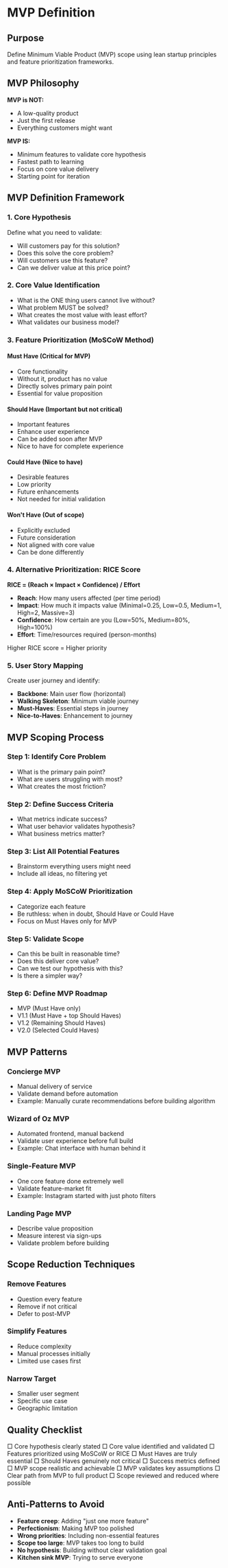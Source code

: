 # MVP Definition

## Purpose

Define Minimum Viable Product (MVP) scope using lean startup principles and feature prioritization frameworks.

## MVP Philosophy

**MVP is NOT:**
- A low-quality product
- Just the first release
- Everything customers might want

**MVP IS:**
- Minimum features to validate core hypothesis
- Fastest path to learning
- Focus on core value delivery
- Starting point for iteration

## MVP Definition Framework

### 1. Core Hypothesis
Define what you need to validate:
- Will customers pay for this solution?
- Does this solve the core problem?
- Will customers use this feature?
- Can we deliver value at this price point?

### 2. Core Value Identification
- What is the ONE thing users cannot live without?
- What problem MUST be solved?
- What creates the most value with least effort?
- What validates our business model?

### 3. Feature Prioritization (MoSCoW Method)

#### Must Have (Critical for MVP)
- Core functionality
- Without it, product has no value
- Directly solves primary pain point
- Essential for value proposition

#### Should Have (Important but not critical)
- Important features
- Enhance user experience
- Can be added soon after MVP
- Nice to have for complete experience

#### Could Have (Nice to have)
- Desirable features
- Low priority
- Future enhancements
- Not needed for initial validation

#### Won't Have (Out of scope)
- Explicitly excluded
- Future consideration
- Not aligned with core value
- Can be done differently

### 4. Alternative Prioritization: RICE Score

**RICE = (Reach × Impact × Confidence) / Effort**

- **Reach**: How many users affected (per time period)
- **Impact**: How much it impacts value (Minimal=0.25, Low=0.5, Medium=1, High=2, Massive=3)
- **Confidence**: How certain are you (Low=50%, Medium=80%, High=100%)
- **Effort**: Time/resources required (person-months)

Higher RICE score = Higher priority

### 5. User Story Mapping

Create user journey and identify:
- **Backbone**: Main user flow (horizontal)
- **Walking Skeleton**: Minimum viable journey
- **Must-Haves**: Essential steps in journey
- **Nice-to-Haves**: Enhancement to journey

## MVP Scoping Process

### Step 1: Identify Core Problem
- What is the primary pain point?
- What are users struggling with most?
- What creates the most friction?

### Step 2: Define Success Criteria
- What metrics indicate success?
- What user behavior validates hypothesis?
- What business metrics matter?

### Step 3: List All Potential Features
- Brainstorm everything users might need
- Include all ideas, no filtering yet

### Step 4: Apply MoSCoW Prioritization
- Categorize each feature
- Be ruthless: when in doubt, Should Have or Could Have
- Focus on Must Haves only for MVP

### Step 5: Validate Scope
- Can this be built in reasonable time?
- Does this deliver core value?
- Can we test our hypothesis with this?
- Is there a simpler way?

### Step 6: Define MVP Roadmap
- MVP (Must Have only)
- V1.1 (Must Have + top Should Haves)
- V1.2 (Remaining Should Haves)
- V2.0 (Selected Could Haves)

## MVP Patterns

### Concierge MVP
- Manual delivery of service
- Validate demand before automation
- Example: Manually curate recommendations before building algorithm

### Wizard of Oz MVP
- Automated frontend, manual backend
- Validate user experience before full build
- Example: Chat interface with human behind it

### Single-Feature MVP
- One core feature done extremely well
- Validate feature-market fit
- Example: Instagram started with just photo filters

### Landing Page MVP
- Describe value proposition
- Measure interest via sign-ups
- Validate problem before building

## Scope Reduction Techniques

### Remove Features
- Question every feature
- Remove if not critical
- Defer to post-MVP

### Simplify Features
- Reduce complexity
- Manual processes initially
- Limited use cases first

### Narrow Target
- Smaller user segment
- Specific use case
- Geographic limitation

## Quality Checklist

□ Core hypothesis clearly stated
□ Core value identified and validated
□ Features prioritized using MoSCoW or RICE
□ Must Haves are truly essential
□ Should Haves genuinely not critical
□ Success metrics defined
□ MVP scope realistic and achievable
□ MVP validates key assumptions
□ Clear path from MVP to full product
□ Scope reviewed and reduced where possible

## Anti-Patterns to Avoid

- **Feature creep**: Adding "just one more feature"
- **Perfectionism**: Making MVP too polished
- **Wrong priorities**: Including non-essential features
- **Scope too large**: MVP takes too long to build
- **No hypothesis**: Building without clear validation goal
- **Kitchen sink MVP**: Trying to serve everyone
